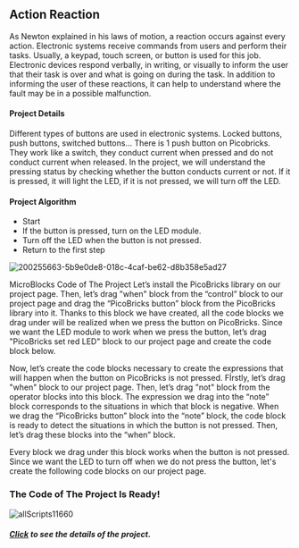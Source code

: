 ## Action Reaction
As Newton explained in his laws of motion, a reaction occurs against every action. Electronic systems receive commands from users and perform their tasks. Usually, a keypad, touch screen, or button is used for this job. Electronic devices respond verbally, in writing, or visually to inform the user that their task is over and what is going on during the task. In addition to informing the user of these reactions, it can help to understand where the fault may be in a possible malfunction.

#### Project Details
Different types of buttons are used in electronic systems. Locked buttons, push buttons, switched buttons... There is 1 push button on Picobricks. They work like a switch, they conduct current when pressed and do not conduct current when released. In the project, we will understand the pressing status by checking whether the button conducts current or not. If it is pressed, it will light the LED, if it is not pressed, we will turn off the LED.

#### Project Algorithm
- Start 
- If the button is pressed, turn on the LED module. 
- Turn off the LED when the button is not pressed.
- Return to the first step

![200255663-5b9e0de8-018c-4caf-be62-d8b358e5ad27](https://user-images.githubusercontent.com/112697142/222446162-8500d004-1cb4-4752-bd6f-a6ca85d65b11.png)

MicroBlocks Code of The Project
Let’s install the PicoBricks library on our project page. Then, let’s drag "when" block from the “control” block to our project page and drag the “PicoBricks button”  block from the PicoBricks library into it. Thanks to this block we have created, all the code blocks we drag under will be realized when we press the button on PicoBricks. Since we want the LED module to work when we press the button, let’s drag "PicoBricks set red LED" block to our project page and create the code block below.

Now, let’s create the code blocks necessary to create the expressions that will happen when the button on PicoBricks is not pressed. Fİrstly, let’s drag "when" block to our project page. Then, let’s drag "not" block from the operator blocks into this block. The expression we drag into the “note” block corresponds to the situations in which that block is negative. When we drag the “PicoBricks button” block into the “note” block, the code block is ready to detect the situations in which the button is not pressed. Then, let’s drag these blocks into the “when” block.

Every block we drag under this block works when the button is not pressed. Since we want the LED to turn off when we do not press the button, let's create the following code blocks on our project page.

### The Code of The Project Is Ready!

![allScripts11660](https://user-images.githubusercontent.com/112697142/222450699-b740b820-2bda-41d0-b9e0-8395da316cd7.png)


##### [Click](https://picobricks.com/action-reaction/ "Click") to see the details of the project.
